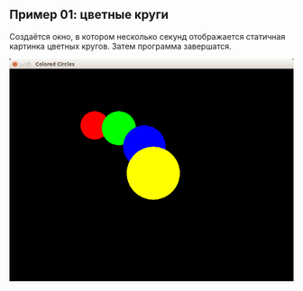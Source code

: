 ## Пример 01: цветные круги

Создаётся окно, в котором несколько секунд отображается статичная картинка цветных кругов. Затем программа завершатся.

![Скриншот](screenshot.png)

